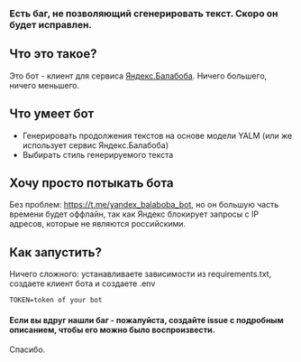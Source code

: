 ### Есть баг, не позволяющий сгенерировать текст. Скоро он будет исправлен.

## Что это такое?

Это бот - клиент для сервиса [Яндекс.Балабоба](https://yandex.ru/lab/yalm). Ничего большего, ничего меньшего.

## Что умеет бот

* Генерировать продолжения текстов на основе модели YALM (или же использует сервис Яндекс.Балабоба)
* Выбирать стиль генерируемого текста

## Хочу просто потыкать бота

Без проблем: https://t.me/yandex_balaboba_bot, но он большую часть времени будет оффлайн, так как Яндекс блокирует запросы с IP адресов, которые не являются российскими.

## Как запустить?

Ничего сложного: устанавливаете зависимости из requirements.txt, создаете клиент бота и создаете .env
```
TOKEN=token of your bot
```

#### Если вы вдруг нашли баг - пожалуйста, создайте issue с подробным описанием, чтобы его можно было воспроизвести.

Спасибо.

